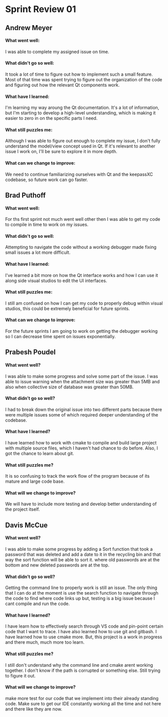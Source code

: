 # Sprint Review 01

## Andrew Meyer
#### What went well:
I was able to complete my assigned issue on time.
#### What didn't go so well:
It took a lot of time to figure out how to implement such a small feature. Most of that time was spent trying to figure out the organization of the code and figuring out how the relevant Qt components work.
#### What have I learned:
I'm learning my way aroung the Qt documentation. It's a lot of information, but I'm starting to develop a high-level understanding, which is making it easier to zero in on the specific parts I need.
#### What still puzzles me:
Although I was able to figure out enough to complete my issue, I don't fully understand the model/view concept used in Qt. If it's relevant to another issue I work on, I'll be sure to explore it in more depth.
#### What can we change to improve:
We need to continue familiarizing ourselves with Qt and the keepassXC codebase, so future work can go faster.

## Brad Puthoff
#### What went well:
For ths first sprint not much went well other then I was able to get my code to compile in time to work on my issues.
#### What didn't go so well:
Attempting to navigate the code without a working debugger made fixing small issues a lot more difficult.
#### What have I learned:
I've learned a bit more on how the Qt interface works and how I can use it along side visual studios to edit the UI interfaces.
#### What still puzzles me:
I still am confused on how I can get my code to properly debug within visual studios, this could be extremely beneficial for future sprints.
#### What can we change to improve:
For the future sprints I am going to work on getting the debugger working so I can decrease time spent on issues exponentially.

## Prabesh Poudel

#### What went well?
I was able to make some progress and solve some part of the issue. I was able to
issue warning when the attachment size was greater than 5MB and also when collective
size of database was greater than 50MB.
#### What didn’t go so well?
I had to break down the original issue into two different parts because there were
multiple issues some of which required deeper understanding of the codebase.
#### What have I learned?
I have learned how to work with cmake to compile and build 
large project with multiple source files, which I haven't had chance to do 
before. Also, I got the chance to learn about git.
#### What still puzzles me?
It is so confusing to track the work flow of the program because of its mature and
large code
base.
#### What will we change to improve?
We will have to include more testing and develop better 
understanding of the project itself.

## Davis McCue
#### What went well?
I was able to make some progress by adding a Sort function that took a password that was deleted 
and add a date to it in the recycling bin and that way the sort function will be able to sort it.
where old passwords are at the bottom and new deleted passwords are at the top.
#### What didn’t go so well?
Getting the command line to properly work is still an issue. The only thing that I can do at the 
moment is use the search function to navigate through the code to find where code links up but, testing 
is a big issue because I cant compile and run the code. 
#### What have I learned?
I have learn how to effectively search through VS code and pin-point certain code that I want to trace. I have 
also learned how to use git and gitbash. I have learned how to use cmake more. But, this project is a work in progress 
and there much, much more too learn.
#### What still puzzles me?
I still don't understand why the command line and cmake arent working together. I don't know if the path is corrupted or 
something else. Still trying to figure it out.
#### What will we change to improve?
make more test for our code that we implement into their already standing code. Make sure to get our IDE constantly working 
all the time and not here and there like they are now.